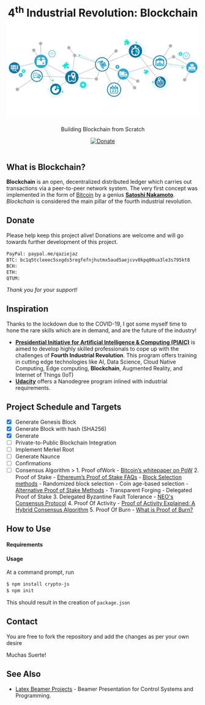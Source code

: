 <h1 align="center">
   4<sup>th</sup> Industrial Revolution: Blockchain
    <br />
  <a href="https://github.com/qazi-ejaz/Blockchain" title="Getting Started">
    <img alt="Blockchain In-Action" src="https://github.com/qazi-ejaz/Blockchain/blob/master/blockchain.jpg" />
  </a>
</h1>

<p align="center">
  Building Blockchain from Scratch
</p>

<div align="center">
  <a href="https://paypal.me/qaziejaz?locale.x=en_US">
    <img alt="Donate" src="https://img.shields.io/badge/Donate-PayPal-blue.svg" />
  </a>
   <!--
  <a href="https://circleci.com/gh/posquit0/Awesome-CV">
    <img alt="CircleCI" src="https://circleci.com/gh/posquit0/Awesome-CV.svg?style=shield" />
  </a>
  <a href="https://raw.githubusercontent.com/posquit0/Awesome-CV/master/examples/resume.pdf">
    <img alt="Example Resume" src="https://img.shields.io/badge/resume-pdf-green.svg" />
  </a>
  <a href="https://raw.githubusercontent.com/posquit0/Awesome-CV/master/examples/cv.pdf">
    <img alt="Example CV" src="https://img.shields.io/badge/cv-pdf-green.svg" />
  </a>
  <a href="https://raw.githubusercontent.com/posquit0/Awesome-CV/master/examples/coverletter.pdf">
    <img alt="Example Coverletter" src="https://img.shields.io/badge/coverletter-pdf-green.svg" />
  </a> 
-->
</div>

<br />

## What is Blockchain?

**Blockchain** is an open, decentralized distributed ledger which carries out transactions via a peer-to-peer network system. The very first concept was implemented in the form of [Bitcoin](https://bitcoin.org/en/) by a genius [**Satoshi Nakamoto**](https://bitcoin.org/en/bitcoin-paper). *Blockchain* is considered the main pillar of the fourth industrial revolution.

## Donate

Please help keep this project alive! Donations are welcome and will go towards further development of this project.

    PayPal: paypal.me/qaziejaz
    BTC: bc1q5tcleeec5sxgds5regfefnjhutmx5aud5aejcvv0kpq00ua3le3s795kt8
    BCH: 
    ETH: 
    QTUM: 

*Thank you for your support!*

## Inspiration

Thanks to the lockdown due to the COVID-19, I got some myself time to hone the rare skills which are in demand, and are the future of the industry!

* [**Presidential Initiative for Artificial Intelligence & Computing (PIAIC)**](https://www.piaic.org/block-chain) is aimed to develop highly skilled professionals to cope up with the challenges of **Fourth Industrial Revolution**. This program offers training in cutting edge technologies like AI, Data Science, Cloud Native Computing, Edge computing, **Blockchain**, Augmented Reality, and Internet of Things (IoT)
* [**Udacity**](https://www.udacity.com/course/blockchain-developer-nanodegree--nd1309) offers a Nanodegree program inlined with industrial requirements.

## Project Schedule and Targets
- [x] Generate Genesis Block
- [x] Generate Block with hash (SHA256)
- [x] Generate 
- [ ] Private-to-Public Blockchain Integration
- [ ] Implement Merkel Root
- [ ] Generate Naunce
- [ ] Confirmations
- [ ] Consensus Algorithm
      > 1. Proof ofWork
         - [Bitcoin’s whitepaper on PoW](https://bitcoin.org/bitcoin.pdf)
      2. Proof of Stake
         - [Ethereum’s Proof of Stake FAQs](https://github.com/ethereum/wiki/wiki/Proof-of-Stake-FAQ)
            - [Block Selection methods](https://en.wikipedia.org/wiki/Proof_of_stake)
               - Randomized block selection
               - Coin age-based selection
            - [Alternative Proof of Stake Methods](https://dailyfintech.com/2016/01/20/why-proof-of-stake-matters-for-blockchain/#content-wrapper)
               - Transparent Forging 
               - Delegated Proof of Stake
      3. Delegated Byzantine Fault Tolerance
         - [NEO's Consensus Protocol](https://steemit.com/neo/@basiccrypto/neo-s-consensus-protocol-how-delegated-byzantine-fault-tolerance-works)
      4. Proof Of Activity
         - [Proof of Activity Explained: A Hybrid Consensus Algorithm](https://www.coinbureau.com/blockchain/proof-of-activity-explained-hybrid-consensus-algorithm/)
      5. Proof Of Burn
         - [What is Proof of Burn?](https://99bitcoins.com/what-is-proof-of-burn/)

## How to Use

#### Requirements

#### Usage

At a command prompt, run

```bash
$ npm install crypto-js
$ npm init
```

This should result in the creation of ``package.json``

## Contact

You are free to fork the repository and add the changes as per your own desire

Muchas Suerte!


## See Also

* [Latex Beamer Projects](https://github.com/qazi-ejaz/Amplitude-Modulation) - Beamer Presentation for Control Systems and Programming.
